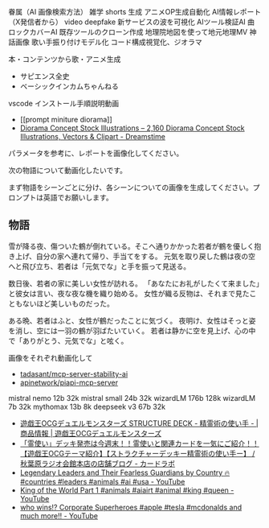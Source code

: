
眷属（AI 画像検索方法）
雑学 shorts 生成
アニメOP生成自動化
AI情報レポート（X発信者から）
video deepfake
新サービスの波を可視化
AIツール検証AI
曲ロックカバーAI
既存ツールのクローン作成
地理院地図を使って地元地理MV
神話画像
歌い手振り付けモデル化
コード構成視覚化、ジオラマ


本・コンテンツから歌・アニメ生成
- サピエンス全史
- ベーシックインカムちゃんねる

vscode インストール手順説明動画





- [[prompt miniture diorama]]
- [Diorama Concept Stock Illustrations – 2,160 Diorama Concept Stock Illustrations, Vectors & Clipart - Dreamstime](https://www.dreamstime.com/illustration/diorama-concept.html)


パラメータを参考に、レポートを画像化してください。



次の物語について動画化したいです。

まず物語をシーンごとに分け、各シーンについての画像を生成してください。プロンプトは英語でお願いします。

## 物語
雪が降る夜、傷ついた鶴が倒れている。そこへ通りかかった若者が鶴を優しく抱き上げ、自分の家へ連れて帰り、手当てをする。
元気を取り戻した鶴は夜の空へと飛び立ち、若者は「元気でな」と手を振って見送る。

数日後、若者の家に美しい女性が訪れる。
「あなたにお礼がしたくて来ました」と彼女は言い、夜な夜な機を織り始める。
女性が織る反物は、それまで見たこともないほど美しいものだった。

ある晩、若者はふと、女性が鶴だったことに気づく。
夜明け、女性はそっと姿を消し、空には一羽の鶴が羽ばたいていく。
若者は静かに空を見上げ、心の中で「ありがとう、元気でな」と呟く。


画像をそれぞれ動画化して


- [tadasant/mcp-server-stability-ai](https://github.com/tadasant/mcp-server-stability-ai?tab=readme-ov-file)
- [apinetwork/piapi-mcp-server](https://github.com/apinetwork/piapi-mcp-server)

mistral nemo 12b 32k
mistral small 24b 32k
wizardLM 176b 128k
wizardLM 7b 32k
mythomax 13b 8k
deepseek v3 67b 32k



- [遊戯王OCGデュエルモンスターズ STRUCTURE DECK - 精霊術の使い手 - | 商品情報 | 遊戯王OCGデュエルモンスターズ](https://www.yugioh-card.com/japan/products/sd39/)
- [「霊使い」デッキ発売は今週末！！霊使いと関連カードを一気にご紹介！！【遊戯王OCGテーマ紹介】【ストラクチャーデッキー精霊術の使い手ー】 / 秋葉原ラジオ会館本店の店舗ブログ - カードラボ](https://www.c-labo.jp/blog/225169/)
- [Legendary Leaders and Their Fearless Guardians by Country 🔥 #countries #leaders #animals #ai #usa - YouTube](https://www.youtube.com/shorts/kTK9M2AKYmQ)
- [King of the World Part 1 #animals #aiairt #animal #king #queen - YouTube](https://www.youtube.com/shorts/1P1_mRiZQ6o)
- [who wins⁉️ Corporate Superheroes #apple #tesla #mcdonalds and much more‼️ - YouTube](https://www.youtube.com/shorts/DtO8SqzOfcQ)